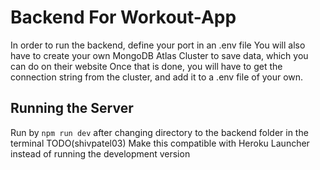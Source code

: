 # Backend For Workout-App

In order to run the backend, define your port in an .env file
You will also have to create your own MongoDB Atlas Cluster to save data, which you can do on their website
Once that is done, you will have to get the connection string from the cluster, and add it to a .env file of your own.

## Running the Server

Run by `npm run dev` after changing directory to the backend folder in the terminal
TODO(shivpatel03) Make this compatible with Heroku Launcher instead of running the development version
